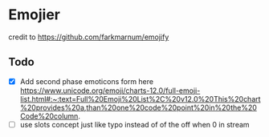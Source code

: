 # Emojier

 credit to <https://github.com/farkmarnum/emojify>

## Todo

- [X] Add second phase emoticons form here <https://www.unicode.org/emoji/charts-12.0/full-emoji-list.html#:~:text=Full%20Emoji%20List%2C%20v12.0%20This%20chart%20provides%20a,than%20one%20code%20point%20in%20the%20Code%20column>.
- [ ] use slots concept just like typo instead of of the off when 0 in stream
